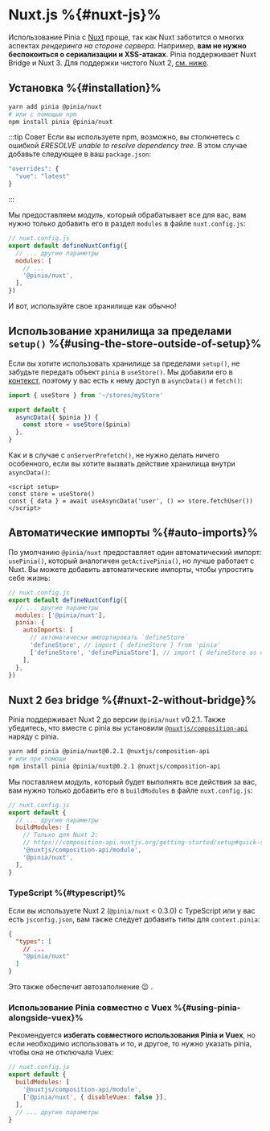 # Nuxt.js %{#nuxt-js}%

Использование Pinia с [Nuxt](https://nuxt.com/) проще, так как Nuxt заботится о многих аспектах _рендеринга на стороне сервера_. Например, **вам не нужно беспокоиться о сериализации и XSS-атаках**. Pinia поддерживает Nuxt Bridge и Nuxt 3. Для поддержки чистого Nuxt 2, [см. ниже](#nuxt-2-without-bridge).

## Установка %{#installation}%

```bash
yarn add pinia @pinia/nuxt
# или с помощью npm
npm install pinia @pinia/nuxt
```

:::tip Совет
Если вы используете npm, возможно, вы столкнетесь с ошибкой _ERESOLVE unable to resolve dependency tree_. В этом случае добавьте следующее в ваш `package.json`:

```js
"overrides": {
  "vue": "latest"
}
```

:::

Мы предоставляем _модуль_, который обрабатывает все для вас, вам нужно только добавить его в раздел `modules` в файле `nuxt.config.js`:

```js
// nuxt.config.js
export default defineNuxtConfig({
  // ... другие параметры
  modules: [
    // ...
    '@pinia/nuxt',
  ],
})
```

И вот, используйте свое хранилище как обычно!

## Использование хранилища за пределами `setup()` %{#using-the-store-outside-of-setup}%

Если вы хотите использовать хранилище за пределами `setup()`, не забудьте передать объект `pinia` в `useStore()`. Мы добавили его в [контекст](https://nuxtjs.org/docs/2.x/internals-glossary/context), поэтому у вас есть к нему доступ в `asyncData()` и `fetch()`:

```js
import { useStore } from '~/stores/myStore'

export default {
  asyncData({ $pinia }) {
    const store = useStore($pinia)
  },
}
```

Как и в случае с `onServerPrefetch()`, не нужно делать ничего особенного, если вы хотите вызвать действие хранилища внутри `asyncData()`:

```vue
<script setup>
const store = useStore()
const { data } = await useAsyncData('user', () => store.fetchUser())
</script>
```

## Автоматические импорты %{#auto-imports}%

По умолчанию `@pinia/nuxt` предоставляет один автоматический импорт: `usePinia()`, который аналогичен `getActivePinia()`, но лучше работает с Nuxt. Вы можете добавить автоматические импорты, чтобы упростить себе жизнь:

```js
// nuxt.config.js
export default defineNuxtConfig({
  // ... другие параметры
  modules: ['@pinia/nuxt'],
  pinia: {
    autoImports: [
      // автоматически импортировать `defineStore`
      'defineStore', // import { defineStore } from 'pinia'
      ['defineStore', 'definePiniaStore'], // import { defineStore as definePiniaStore } from 'pinia'
    ],
  },
})
```

## Nuxt 2 без bridge %{#nuxt-2-without-bridge}%

Pinia поддерживает Nuxt 2 до версии `@pinia/nuxt` v0.2.1. Также убедитесь, что вместе с pinia вы установили [`@nuxtjs/composition-api`](https://composition-api.nuxtjs.org/) наряду с pinia.

```bash
yarn add pinia @pinia/nuxt@0.2.1 @nuxtjs/composition-api
# или при помощи
npm install pinia @pinia/nuxt@0.2.1 @nuxtjs/composition-api
```

Мы поставляем _модуль_, который будет выполнять все действия за вас, вам нужно только добавить его в `buildModules` в файле `nuxt.config.js`:

```js
// nuxt.config.js
export default {
  // ... другие параметры
  buildModules: [
    // Только для Nuxt 2:
    // https://composition-api.nuxtjs.org/getting-started/setup#quick-start
    '@nuxtjs/composition-api/module',
    '@pinia/nuxt',
  ],
}
```

### TypeScript %{#typescript}%

Если вы используете Nuxt 2 (`@pinia/nuxt` < 0.3.0) с TypeScript или у вас есть `jsconfig.json`, вам также следует добавить типы для `context.pinia`:

```json
{
  "types": [
    // ...
    "@pinia/nuxt"
  ]
}
```

Это также обеспечит автозаполнение 😉 .

### Использование Pinia совместно с Vuex %{#using-pinia-alongside-vuex}%

Рекомендуется **избегать совместного использования Pinia и Vuex**, но если необходимо использовать и то, и другое, то нужно указать pinia, чтобы она не отключала Vuex:

```js
// nuxt.config.js
export default {
  buildModules: [
    '@nuxtjs/composition-api/module',
    ['@pinia/nuxt', { disableVuex: false }],
  ],
  // ... другие параметры
}
```
